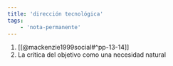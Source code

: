```yaml
---
title: 'dirección tecnológica'
tags:
    - 'nota-permanente'
---
```


1. [[@mackenzie1999social#^pp-13-14]]
2. La crítica del objetivo como una necesidad natural